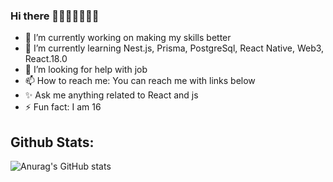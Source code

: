 ### Hi there 👋🖐🏿👋🏿🤚🏿

- 🔭 I’m currently working on making my skills better
- 🌱 I’m currently learning Nest.js, Prisma, PostgreSql, React Native, Web3, React.18.0
- 👀 I’m looking for help with job
- 📫 How to reach me: You can reach me with links below
- ✨ Ask me anything related to React and js
- ⚡ Fun fact: I am 16

## Github Stats:
![Anurag's GitHub stats](https://github-readme-stats.vercel.app/api?username=UkrainiAnt&count_private=true)

